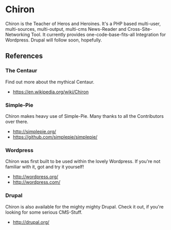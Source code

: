 # Chiron

Chiron is the Teacher of Heros and Heroines. It's a PHP based multi-user, multi-sources, multi-output, multi-cms News-Reader and Cross-Site-Networking Tool. It currently provides one-code-base-fits-all Integration for Wordpress. Drupal will follow soon, hopefully.


## References

### The Centaur

Find out more about the mythical Centaur.

* https://en.wikipedia.org/wiki/Chiron


### Simple-Pie

Chiron makes heavy use of Simple-Pie. Many thanks to all the Contributors over there.

* http://simplepie.org/
* https://github.com/simplepie/simplepie/

### Wordpress

Chiron was first built to be used within the lovely Wordpress. If you're not familiar with it, got and try it yourself!

* http://wordpress.org/
* http://wordpress.com/

### Drupal

Chiron is also available for the mighty mighty Drupal. Check it out, if you're looking for some serious CMS-Stuff.

* http://drupal.org/
